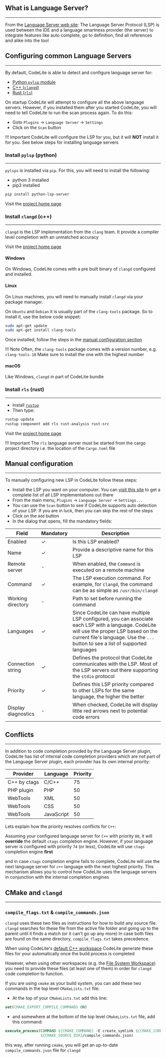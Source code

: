 ## What is Language Server?
---

From the [Language Server web site][1]: The Language Server Protocol (LSP) is used between the IDE and a language smartness provider (the server) to integrate features like auto complete, go to definition, find all references and alike into the tool 

## Configuring common Language Servers
---

By default, CodeLite is able to detect and configure language server for:

- [Python `pylsp` module][6]
- [C++ (`clangd`)][7]
- [Rust (`rls`)][8]

On startup CodeLite will attempt to configure all the above language servers.
However, if you installed them after you started CodeLite, you will need to tell 
CodeLite to run the scan process again. To do this:

- Goto `Plugins` &#8594;  `Language Server` &#8594; `Settings`
- Click on the `Scan` button

!!! Important
    CodeLite will configure the LSP for you, but it will **NOT** install it for you.
    See below steps for installing language servers

### Install `pylsp` (python)
---

`pylsps` is installed via `pip`. For this, you will need to install the following:

- python 3 installed
- pip3 installed

```bash
pip install python-lsp-server
```

Visit the [project home page][3]

### Install `clangd` (c++)
---

`clangd` is the LSP implementation from the `clang` team. It provide a compiler level completion with an unmatched accuracy


Visit the [project home page][7]

#### Windows

On Windows, CodeLite comes with a pre built binary of `clangd` configured and installed.

#### Linux

On Linux machines, you will need to manually install `clangd` via your package manager.

On `Ubuntu` and `Debian` it is usually part of the `clang-tools` package. So to install it, use the below code snippet:

```bash
sudo apt-get update
sudo apt-get install clang-tools
```

Once installed, follow the steps in the [manual configuration section](#manual-configuration)

!!! Note
    Often, the `clang-tools` package comes with a version number, e.g. `clang-tools-10`
    Make sure to install the one with the highest number 

#### macOS

Like Windows, `clangd` in part of CodeLite bundle

### Install `rls` (rust)
--- 

- Install [`rustup`][5]
- Then type:

```bash
rustup update
rustup component add rls rust-analysis rust-src
```

Visit the [project home page][8]

!!! Important
    The `rls` language server must be started from the cargo project directory
    i.e. the location of the `Cargo.toml` file

## Manual configuration
---

To manually configuring new LSP in CodeLite follow these steps:

- Install the LSP you want on your computer. You can [visit this site][2] to get a complete list of all LSP implementations out there
- From the main menu, `Plugins` &#8594; `Language Server` &#8594; `Settings...`
- You can use the `Scan` button to see if CodeLite supports auto detection of your LSP. If you are in luck, then you can skip the rest of the steps
- Click on the `Add` button
- In the dialog that opens, fill the mandatory fields:

Field   | Mandatory | Description 
--------|-----------|-------------
Enabled | &#10003;        | Is this LSP enabled?
Name    | &#10003;       | Provide a descriptive name for this LSP
Remote server| -   | When enabled, the `Command` is executed on a remote machine
Command | &#10003;       | The LSP execution command. For example, for `clangd`, the command can be as simple as `/usr/bin/clangd`
Working directory | - | Path to set before running the command
Languages | &#10003; | Since CodeLite can have multiple LSP configured, you can associate each LSP with a language. CodeLite will use the proper LSP based on the current file's language. Use the `...` button to see a list of supported languages
Connection string| &#10003; | Defines the protocol that CodeLite communicates with the LSP. Most of the LSP servers out there supporting the `stdio` protocol
Priority | &#10003; | Defines this LSP priority compared to other LSPs for the same language, the higher the better
Display diagnostics | - | When checked, CodeLite will display little red arrows next to potential code errors

## Conflicts
---

In addition to code completion provided by the Language Server plugin, CodeLite has list of internal code completion providers
which are not part of the Language Server plugin, each provider has its own internal priority:

Provider |Language |Priority
---------|---------|---------
C++ by ctags |C/C++ |75
PHP plugin |PHP |50
WebTools |XML |50
WebTools |CSS |50
WebTools |JavaScript |50 

Lets explain how the priority resolves conflicts for `C++`:

Assuming your configured language server for `C++` with priority `80`, it will **override** the default `ctags` completion engine.
However, if your language server is configured with priority `74` (or less), CodeLite will use `ctags` completion engine **first**

and in case `ctags` completion engine fails to complete, CodeLite will use the next language server for `c++` language with the next highest priority.
This mechanism allows you to control how CodeLite uses the language servers in conjunction with the internal completion engines

## CMake and `clangd`
---

### `compile_flags.txt` & `compile_commands.json`

`clangd` uses these two files as instructions for how to build any source file.
`clangd` searches for these file from the active file folder and going up to the parent until it finds a match (or it can't go up any more)
In case both files are found on the same directory, `compile_flags.txt` takes precedence.

When using CodeLite's [default C++ workspace](../workspaces/default.md) CodeLite generate these files for your automatically once the build process is completed

However, when using other workspaces (e.g. the [File System Workspace](../workspaces/file_system.md)) you need to provide these files (at least one of them) in order for `clangd` code completion to function.

If you are using `cmake` as your build system, you can add these two commands in the top level `CMakeLists.txt` file:

- At the top of your `CMakeLists.txt` add this line:

```cmake
set(CMAKE_EXPORT_COMPILE_COMMANDS ON)
```

- and somewhere at the bottom of the top level `CMakeLists.txt` file, add this command:

```cmake
execute_process(COMMAND ${CMAKE_COMMAND} -E create_symlink ${CMAKE_CURRENT_BINARY_DIR}/compile_commands.json 
                ${CMAKE_SOURCE_DIR}/compile_commands.json)
```

this way, after running `cmake`, you will get an up-to-date `compile_commands.json` file for `clangd`

[1]: https://langserver.org/
[2]: https://langserver.org/#implementations-server
[3]: https://github.com/python-lsp/python-lsp-server
[4]: https://clangd.llvm.org/
[5]: https://rustup.rs/
[6]: #install-pylsp-python
[7]: #install-clangd-c
[8]: #install-rls-rust

